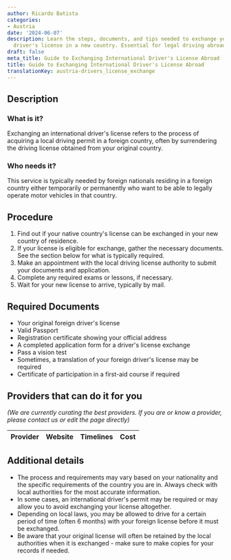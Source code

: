 ```yaml
---
author: Ricardo Batista
categories:
- Austria
date: '2024-06-07'
description: Learn the steps, documents, and tips needed to exchange your foreign
  driver's license in a new country. Essential for legal driving abroad.
draft: false
meta_title: Guide to Exchanging International Driver's License Abroad
title: Guide to Exchanging International Driver's License Abroad
translationKey: austria-drivers_license_exchange
---
```


## Description
### What is it?
Exchanging an international driver's license refers to the process of acquiring a local driving permit in a foreign country, often by surrendering the driving license obtained from your original country. 

### Who needs it?
This service is typically needed by foreign nationals residing in a foreign country either temporarily or permanently who want to be able to legally operate motor vehicles in that country.

## Procedure

1. Find out if your native country's license can be exchanged in your new country of residence.
2. If your license is eligible for exchange, gather the necessary documents. See the section below for what is typically required.
3. Make an appointment with the local driving license authority to submit your documents and application.
4. Complete any required exams or lessons, if necessary.
5. Wait for your new license to arrive, typically by mail.

## Required Documents

- Your original foreign driver's license
- Valid Passport
- Registration certificate showing your official address
- A completed application form for a driver's license exchange
- Pass a vision test 
- Sometimes, a translation of your foreign driver's license may be required
- Certificate of participation in a first-aid course if required

## Providers that can do it for you

_(We are currently curating the best providers. If you are or know a provider, please contact us or edit the page directly)_

| Provider        |     Website     |     Timelines    |       Cost      |
| --------------- | --------------- |  :-------------: | :-------------: |

## Additional details

- The process and requirements may vary based on your nationality and the specific requirements of the country you are in. Always check with local authorities for the most accurate information.
- In some cases, an international driver's permit may be required or may allow you to avoid exchanging your license altogether.
- Depending on local laws, you may be allowed to drive for a certain period of time (often 6 months) with your foreign license before it must be exchanged.
- Be aware that your original license will often be retained by the local authorities when it is exchanged - make sure to make copies for your records if needed.